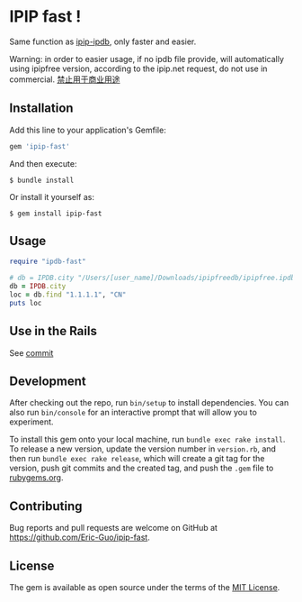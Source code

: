 # IPIP fast !

Same function as [ipip-ipdb](https://github.com/ipipdotnet/ipdb-ruby), only faster and easier.

Warning: in order to easier usage, if no ipdb file provide, will automatically using ipipfree version, according to the ipip.net request, do not use in commercial. [禁止用于商业用途](https://www.ipip.net/product/ip.html)

## Installation

Add this line to your application's Gemfile:

```ruby
gem 'ipip-fast'
```

And then execute:

    $ bundle install

Or install it yourself as:

    $ gem install ipip-fast

## Usage

```ruby
require "ipdb-fast"

# db = IPDB.city "/Users/[user_name]/Downloads/ipipfreedb/ipipfree.ipdb"
db = IPDB.city
loc = db.find "1.1.1.1", "CN"
puts loc
```

## Use in the Rails

See [commit](https://github.com/thape-cn/oauth2id/commit/eb5399dd89a4c1bf63b56f2cd2a76fb4af95068a)

## Development

After checking out the repo, run `bin/setup` to install dependencies. You can also run `bin/console` for an interactive prompt that will allow you to experiment.

To install this gem onto your local machine, run `bundle exec rake install`. To release a new version, update the version number in `version.rb`, and then run `bundle exec rake release`, which will create a git tag for the version, push git commits and the created tag, and push the `.gem` file to [rubygems.org](https://rubygems.org).

## Contributing

Bug reports and pull requests are welcome on GitHub at https://github.com/Eric-Guo/ipip-fast.

## License

The gem is available as open source under the terms of the [MIT License](https://opensource.org/licenses/MIT).
